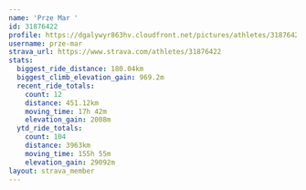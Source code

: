 ```yaml
---
name: 'Prze Mar '
id: 31876422
profile: https://dgalywyr863hv.cloudfront.net/pictures/athletes/31876422/22548952/4/large.jpg
username: prze-mar
strava_url: https://www.strava.com/athletes/31876422
stats:
  biggest_ride_distance: 180.04km
  biggest_climb_elevation_gain: 969.2m
  recent_ride_totals:
    count: 12
    distance: 451.12km
    moving_time: 17h 42m
    elevation_gain: 2008m
  ytd_ride_totals:
    count: 104
    distance: 3963km
    moving_time: 155h 55m
    elevation_gain: 29092m
layout: strava_member
--- 
```

